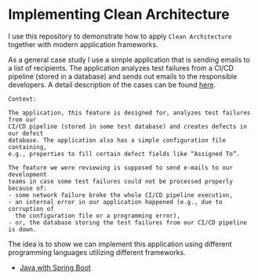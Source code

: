 # Implementing Clean Architecture

I use this repository to demonstrate how to apply `Clean Architecture` together with modern application frameworks.

As a general case study I use a simple application that is sending emails to a list of recipients.
The application analyzes test failures from a CI/CD pipeline (stored in a database) and sends out emails to the responsible developers.
A detail description of the cases can be found [here](https://www.plainionist.net/Implementing-Clean-Architecture-CaseStudy-Mails).

```
Context:

The application, this feature is designed for, analyzes test failures from our
CI/CD pipeline (stored in some test database) and creates defects in our defect
database. The application also has a simple configuration file containing,
e.g., properties to fill certain defect fields like “Assigned To”.

The feature we were reviewing is supposed to send e-mails to our development
teams in case some test failures could not be processed properly because of:
- some network failure broke the whole CI/CD pipeline execution,
- an internal error in our application happened (e.g., due to corruption of
  the configuration file or a programming error),
- or, the database storing the test failures from our CI/CD pipeline is down.
```

The idea is to show we can implement this application using different programming languages utilizing different frameworks.

- [Java with Spring Boot](./spring-test-failure-analyzer)
